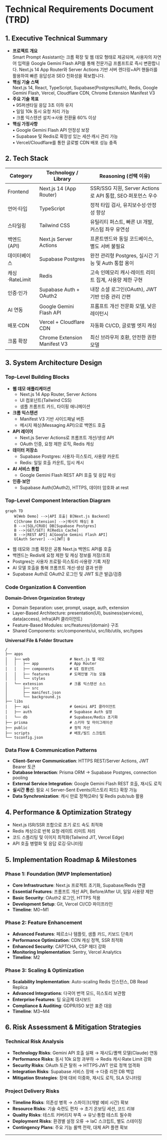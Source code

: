 # Technical Requirements Document (TRD)

## 1. Executive Technical Summary
- **프로젝트 개요**  
  Smart Prompt Assistant는 크롬 확장 및 웹 데모 형태로 제공되며, 사용자의 자연어 입력을 Google Gemini Flash API를 통해 전문가급 프롬프트로 즉시 변환합니다. Next.js 14 App Router와 Server Actions 기반 서버 렌더링+API 핸들러를 활용하여 빠른 응답성과 SEO 친화성을 확보합니다.
- **핵심 기술 스택**  
  Next.js 14, React, TypeScript, Supabase(Postgres/Auth), Redis, Google Gemini Flash, Vercel, Cloudflare CDN, Chrome Extension Manifest V3
- **주요 기술 목표**  
  • 95퍼센타일 응답 3초 이하 유지  
  • 일일 10k 동시 요청 처리 가능  
  • 크롬 익스텐션 설치→사용 전환율 60% 이상  
- **핵심 가정사항**  
  • Google Gemini Flash API 안정성 보장  
  • Supabase 및 Redis로 확장성 있는 세션·캐시 관리 가능  
  • Vercel/Cloudflare를 통한 글로벌 CDN 배포 성능 충족  

## 2. Tech Stack

| Category        | Technology / Library        | Reasoning (선택 이유)                                                |
| --------------- | --------------------------- | -------------------------------------------------------------------- |
| Frontend        | Next.js 14 (App Router)     | SSR/SSG 지원, Server Actions로 API 통합, SEO·퍼포먼스 우수           |
| 언어·타입       | TypeScript                  | 정적 타입 검사, 유지보수성·안정성 향상                              |
| 스타일링        | Tailwind CSS                | 유틸리티 퍼스트, 빠른 UI 개발, 커스텀 좌우 유연성                   |
| 백엔드 (API)    | Next.js Server Actions      | 프론트엔드와 동일 코드베이스, 별도 서버 불필요                        |
| 데이터베이스    | Supabase Postgres           | 완전 관리형 Postgres, 실시간 기능 및 Auth 통합 용이                |
| 캐싱·RateLimit  | Redis                       | 고속 인메모리 캐시·레이트 리미트 집계, 사용량 제한 구현             |
| 인증·인가       | Supabase Auth + OAuth2      | 내장 소셜 로그인(OAuth), JWT 기반 인증 관리 간편                    |
| AI 연동         | Google Gemini Flash API     | 프롬프트 개선 전문화 모델, 낮은 레이턴시                             |
| 배포·CDN        | Vercel + Cloudflare CDN     | 자동화 CI/CD, 글로벌 엣지 캐싱                                      |
| 크롬 확장        | Chrome Extension Manifest V3| 최신 브라우저 호환, 안전한 권한 모델                                 |

## 3. System Architecture Design

### Top-Level Building Blocks
- **웹 데모 애플리케이션**  
  - Next.js 14 App Router, Server Actions  
  - UI 컴포넌트(Tailwind CSS)  
  - 샘플 프롬프트 카드, 타이핑 애니메이션
- **크롬 익스텐션**  
  - Manifest V3 기반 사이드패널 버튼  
  - 메시지 패싱(Messaging API)으로 백엔드 호출
- **API 레이어**  
  - Next.js Server Actions로 프롬프트 개선/생성 API  
  - OAuth 인증, 요청 제한 로직, Redis 캐싱
- **데이터 저장소**  
  - Supabase Postgres: 사용자·히스토리, 사용량 카운트  
  - Redis: 일일 호출 카운트, 임시 캐시
- **AI 서비스 통합**  
  - Google Gemini Flash REST API 호출 및 응답 파싱
- **인증·보안**  
  - Supabase Auth(OAuth2), HTTPS, 데이터 암호화 at rest

### Top-Level Component Interaction Diagram
```mermaid
graph TD
    W[Web Demo] -->|API 호출| B[Next.js Backend]
    C[Chrome Extension] -->|메시지 패싱| B
    B -->|SQL/CRUD| DB[Supabase Postgres]
    B -->|GET/SET| R[Redis Cache]
    B -->|REST API| A[Google Gemini Flash API]
    U[Auth Server] -->|JWT| B
```
- 웹 데모와 크롬 확장은 공통 Next.js 백엔드 API를 호출  
- 백엔드는 Redis에 요청 제한 및 캐싱 정보를 저장/조회  
- Postgres는 사용자 프로필·히스토리·사용량 기록 저장  
- AI 모델 호출을 통해 프롬프트 개선·생성 결과 반환  
- Supabase Auth로 OAuth2 로그인 및 JWT 토큰 발급/검증  

### Code Organization & Convention
**Domain-Driven Organization Strategy**  
- Domain Separation: user, prompt, usage, auth, extension  
- Layer-Based Architecture: presentation(UI), business(services), data(access), infra(API 클라이언트)  
- Feature-Based Modules: src/features/{domain} 구조  
- Shared Components: src/components/ui, src/lib/utils, src/types

**Universal File & Folder Structure**
```
/
├── apps
│   ├── web                  # Next.js 웹 데모
│   │   ├── app              # App Router
│   │   ├── components       # UI 컴포넌트
│   │   ├── features         # 도메인별 기능 모듈
│   │   └── styles
│   └── extension            # 크롬 익스텐션 소스
│       ├── src
│       ├── manifest.json
│       └── background.js
├── libs
│   ├── api                  # Gemini API 클라이언트
│   ├── auth                 # Supabase Auth 설정
│   └── db                   # Supabase/Redis 초기화
├── prisma                   # 스키마 및 마이그레이션
├── public                   # 정적 자산
├── scripts                  # 배포/빌드 스크립트
└── tsconfig.json
```

### Data Flow & Communication Patterns
- **Client-Server Communication**: HTTPS REST/Server Actions, JWT Bearer 토큰  
- **Database Interaction**: Prisma ORM → Supabase Postgres, connection pooling  
- **External Service Integration**: Google Gemini Flash REST 호출, 재시도 로직  
- **실시간 통신**: 필요 시 Server-Sent Events(히스토리 피드) 확장 가능  
- **Data Synchronization**: 캐시 만료 정책(24h) 및 Redis pub/sub 활용

## 4. Performance & Optimization Strategy
- Next.js ISR/SSR 조합으로 초기 로드 속도 최적화  
- Redis 캐싱으로 반복 요청·레이트 리미트 처리  
- 코드 스플리팅 및 이미지 최적화(Tailwind JIT, Vercel Edge)  
- API 호출 병렬화 및 응답 로깅·모니터링  

## 5. Implementation Roadmap & Milestones

### Phase 1: Foundation (MVP Implementation)
- **Core Infrastructure**: Next.js 프로젝트 초기화, Supabase/Redis 연결  
- **Essential Features**: 프롬프트 개선 API, Before/After UI, 일일 사용량 제한  
- **Basic Security**: OAuth2 로그인, HTTPS 적용  
- **Development Setup**: Git, Vercel CI/CD 파이프라인  
- **Timeline**: M0~M1

### Phase 2: Feature Enhancement
- **Advanced Features**: 페르소나 템플릿, 샘플 카드, 키보드 단축키  
- **Performance Optimization**: CDN 캐싱 정책, SSR 최적화  
- **Enhanced Security**: CAPTCHA, CSP 헤더 강화  
- **Monitoring Implementation**: Sentry, Vercel Analytics  
- **Timeline**: M2

### Phase 3: Scaling & Optimization
- **Scalability Implementation**: Auto-scaling Redis 인스턴스, DB Read Replica  
- **Advanced Integrations**: 다국어 번역 모드, 히스토리 보관함  
- **Enterprise Features**: 팀 요금제 대시보드  
- **Compliance & Auditing**: GDPR/ISO 보안 표준 대응  
- **Timeline**: M3~M4

## 6. Risk Assessment & Mitigation Strategies

### Technical Risk Analysis
- **Technology Risks**: Gemini API 호출 실패 → 재시도/폴백 모델(Claude) 연동  
- **Performance Risks**: 동시 10k 요청 과부하 → Redis 캐시·Rate Limit 강화  
- **Security Risks**: OAuth 토큰 탈취 → HTTPS·JWT 만료 정책 엄격화  
- **Integration Risks**: Supabase 서비스 장애 → 다중 리전 DB 백업  
- **Mitigation Strategies**: 장애 대비 이중화, 재시도 로직, SLA 모니터링  

### Project Delivery Risks
- **Timeline Risks**: 의존성 병목 → 스파이크(개발 예비 시간) 확보  
- **Resource Risks**: 기술 숙련도 편차 → 초기 온보딩 세션, 코드 리뷰  
- **Quality Risks**: 테스트 커버리지 부족 → 유닛·통합 테스트 필수화  
- **Deployment Risks**: 환경별 설정 오류 → IaC 스크립트, 별도 스테이징  
- **Contingency Plans**: 주요 기능 롤백 전략, 대체 API 플랜 확보  

---